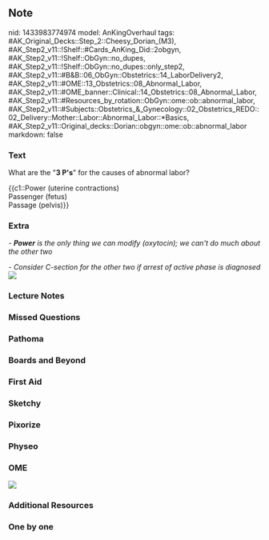 ## Note
nid: 1433983774974
model: AnKingOverhaul
tags: #AK_Original_Decks::Step_2::Cheesy_Dorian_(M3), #AK_Step2_v11::!Shelf::#Cards_AnKing_Did::2obgyn, #AK_Step2_v11::!Shelf::ObGyn::no_dupes, #AK_Step2_v11::!Shelf::ObGyn::no_dupes::only_step2, #AK_Step2_v11::#B&B::06_ObGyn::Obstetrics::14_LaborDelivery2, #AK_Step2_v11::#OME::13_Obstetrics::08_Abnormal_Labor, #AK_Step2_v11::#OME_banner::Clinical::14_Obstetrics::08_Abnormal_Labor, #AK_Step2_v11::#Resources_by_rotation::ObGyn::ome::ob::abnormal_labor, #AK_Step2_v11::#Subjects::Obstetrics_&_Gynecology::02_Obstetrics_REDO::02_Delivery::Mother::Labor::Abnormal_Labor::*Basics, #AK_Step2_v11::Original_decks::Dorian::obgyn::ome::ob::abnormal_labor
markdown: false

### Text
What are the "<b>3 P's</b>" for the causes of abnormal labor?
<div>
  {{c1::Power (uterine contractions)
  <div>
    Passenger (fetus)
  </div>
  <div>
    Passage (pelvis)}}
  </div>
</div>

### Extra
<i>- <b>Power</b> is the only thing we can modify (oxytocin); we
can't do much about the other two</i>
<div>
  <i>- Consider C-section for the other two if arrest of active
  phase is diagnosed</i>
</div>
<div>
  <i><img src="paste-28716151342038.jpg" class="resizer"></i>
</div>

### Lecture Notes


### Missed Questions


### Pathoma


### Boards and Beyond


### First Aid


### Sketchy


### Pixorize


### Physeo


### OME
<div class="ome-widget">
  <a href=
  "https://onlinemeded.org/spa/obstetrics/abnormal-labor/acquire?ref=anki">
  <img src="_OME_AnkiFlashcards_Lesson_6.png"></a>
</div>

### Additional Resources


### One by one

